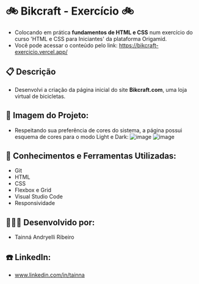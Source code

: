 # 🚲 Bikcraft - Exercício 🚲

- Colocando em prática **fundamentos de HTML e CSS** num exercício do curso 'HTML e CSS para Iniciantes' da plataforma Origamid.
- Você pode acessar o conteúdo pelo link: https://bikcraft-exercicio.vercel.app/

## 📋 Descrição

- Desenvolvi a criação da página inicial do site **Bikcraft.com**, uma loja virtual de bicicletas.

## 👀 Imagem do Projeto:
- Respeitando sua preferência de cores do sistema, a página possui esquema de cores para o modo Light e Dark: 
![image](https://github.com/tainna-andryelli/bikcraft-exercicio/assets/76691875/50dde6d6-2b22-4d90-a63d-f476c0618b09)
![image](https://github.com/tainna-andryelli/bikcraft-exercicio/assets/76691875/c2e05dfd-5b9e-44a8-904f-0aed36126e27)

## 🚀 Conhecimentos e Ferramentas Utilizadas:

- Git
- HTML
- CSS
- Flexbox e Grid
- Visual Studio Code
- Responsividade

## 👩🏼‍💻 Desenvolvido por:

- Tainná Andryelli Ribeiro

## ☎️ LinkedIn:

- www.linkedin.com/in/tainna
